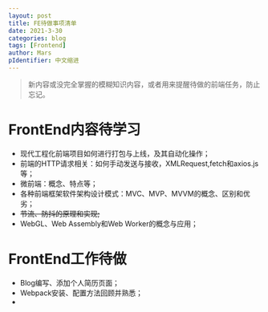 ```yaml
---
layout: post
title: FE待做事项清单
date: 2021-3-30
categories: blog
tags: [Frontend]
author: Mars
pIdentifier: 中文缩进
---
```


> 新内容或没完全掌握的模糊知识内容，或者用来提醒待做的前端任务，防止忘记。

# FrontEnd内容待学习
- 现代工程化前端项目如何进行打包与上线，及其自动化操作；
- 前端的HTTP请求相关：如何手动发送与接收，XMLRequest,fetch和axios.js等；
- 微前端：概念、特点等；
- 各种前端框架软件架构设计模式：MVC、MVP、MVVM的概念、区别和优劣；
- <del>节流、防抖的原理和实现;</del>
- WebGL、Web Assembly和Web Worker的概念与应用；

# FrontEnd工作待做
- Blog编写、添加个人简历页面；
- Webpack安装、配置方法回顾并熟悉；
- 